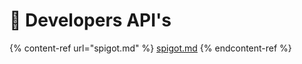 # 📄 Developers API's

{% content-ref url="spigot.md" %}
[spigot.md](spigot.md)
{% endcontent-ref %}
